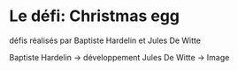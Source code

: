 # Le défi: Christmas egg

défis réalisés par Baptiste Hardelin et Jules De Witte

Baptiste Hardelin -> développement
Jules De Witte -> Image

